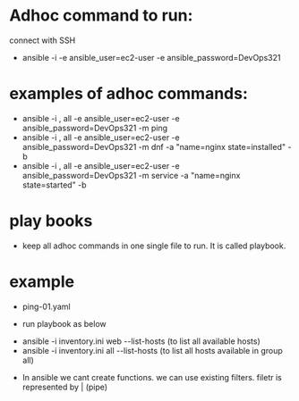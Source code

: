 # Adhoc command to run:
connect with SSH
* ansible -i <inventory> -e ansible_user=ec2-user -e ansible_password=DevOps321

# examples of adhoc commands:
* ansible -i <ip-address>, all -e ansible_user=ec2-user -e ansible_password=DevOps321 -m ping
* ansible -i <ip-address>, all -e ansible_user=ec2-user -e ansible_password=DevOps321 -m dnf -a "name=nginx state=installed" -b
* ansible -i <ip-address>, all -e ansible_user=ec2-user -e ansible_password=DevOps321 -m service -a "name=nginx state=started" -b

# play books
* keep all adhoc commands in one single file to run. It is called playbook.
# example
* ping-01.yaml

* run playbook as below
- ansible -i inventory.ini web --list-hosts (to list all available hosts)
- ansible -i inventory.ini all --list-hosts (to list all hosts available in group all)

* In ansible we cant create functions. we can use existing filters. filetr is represented by | (pipe)
